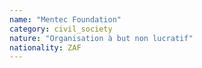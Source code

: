 ```yaml
---
name: "Mentec Foundation"
category: civil_society
nature: "Organisation à but non lucratif"
nationality: ZAF
---
```

    